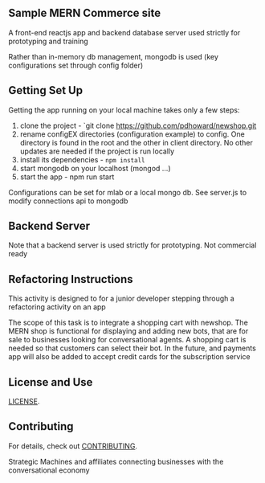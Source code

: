 
## Sample MERN Commerce site

A front-end reactjs app and backend database server used strictly for prototyping and training

Rather than in-memory db management, mongodb is used (key configurations set through config folder)

## Getting Set Up

Getting the app running on your local machine takes only a few steps:

1. clone the project - `git clone https://github.com/pdhoward/newshop.git
2. rename configEX directories (configuration example) to config. One directory is found in the root and the other in client directory. No other updates are needed if the project is run locally
3. install its dependencies - `npm install`
4. start mongodb on your localhost (mongod ...)
5. start the app - npm run start

Configurations can be set for mlab or a local mongo db.
See server.js to modify connections api to mongodb

## Backend Server

Note that a backend server is used strictly for prototyping. Not commercial ready

## Refactoring Instructions

This activity is designed to for a junior developer stepping through a refactoring activity on an app

The scope of this task is to integrate a shopping cart with newshop. The MERN shop is functional for displaying and adding new bots, that are for sale to businesses looking for conversational agents. A shopping cart is needed so that customers can select their bot. In the future, and payments app will also be added to accept credit cards for the subscription service



## License and Use
 [LICENSE](LICENSE.txt).

## Contributing

For details, check out [CONTRIBUTING](.github/CONTRIBUTING.md).


Strategic Machines and affiliates
connecting businesses with the conversational economy
